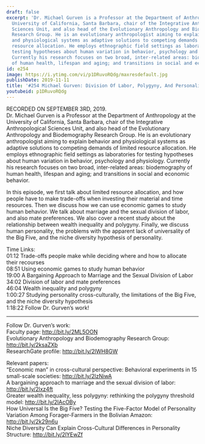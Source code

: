 ```yaml
---
draft: false
excerpt: 'Dr. Michael Gurven is a Professor at the Department of Anthropology at the
  University of California, Santa Barbara, chair of the Integrative Anthropological
  Sciences Unit, and also head of the Evolutionary Anthropology and Biodemography
  Research Group. He is an evolutionary anthropologist aiming to explain behavior
  and physiological systems as adaptive solutions to competing demands of limited
  resource allocation. He employs ethnographic field settings as laboratories for
  testing hypotheses about human variation in behavior, psychology and physiology.
  Currently his research focuses on two broad, inter-related areas: biodemography
  of human health, lifespan and aging; and transitions in social and economic behavior. '
id: e254
image: https://i.ytimg.com/vi/p1DRuvoRQdg/maxresdefault.jpg
publishDate: 2019-11-11
title: '#254 Michael Gurven: Division Of Labor, Polygyny, And Personality Across Societies'
youtubeid: p1DRuvoRQdg
---
```

RECORDED ON SEPTEMBER 3RD, 2019.  
Dr. Michael Gurven is a Professor at the Department of Anthropology at the University of California, Santa Barbara, chair of the Integrative Anthropological Sciences Unit, and also head of the Evolutionary Anthropology and Biodemography Research Group. He is an evolutionary anthropologist aiming to explain behavior and physiological systems as adaptive solutions to competing demands of limited resource allocation. He employs ethnographic field settings as laboratories for testing hypotheses about human variation in behavior, psychology and physiology. Currently his research focuses on two broad, inter-related areas: biodemography of human health, lifespan and aging; and transitions in social and economic behavior. 

In this episode, we first talk about limited resource allocation, and how people have to make trade-offs when investing their material and time resources. Then we discuss how we can use economic games to study human behavior. We talk about marriage and the sexual division of labor, and also mate preferences. We also cover a recent study about the relationship between wealth inequality and polygyny. Finally, we discuss human personality, the problems with the apparent lack of universality of the Big Five, and the niche diversity hypothesis of personality. 

Time Links:  
01:12  Trade-offs people make while deciding where and how to allocate their recourses  
08:51  Using economic games to study human behavior  
19:00  A Bargaining Approach to Marriage and the Sexual Division of Labor  
34:02  Division of labor and mate preferences  
46:04  Wealth inequality and polygyny  
1:00:27  Studying personality cross-culturally, the limitations of the Big Five, and the niche diversity hypothesis  
1:18:22  Follow Dr. Gurven’s work!

---

Follow Dr. Gurven’s work:  
Faculty page: http://bit.ly/2ML5OON  
Evolutionary Anthropology and Biodemography Research Group: http://bit.ly/2ksaZXb  
ResearchGate profile: http://bit.ly/2lWH8GW

Relevant papers:  
“Economic man” in cross-cultural perspective: Behavioral experiments in 15 small-scale societies: http://bit.ly/2lzNiwA  
A bargaining approach to marriage and the sexual division of labor: http://bit.ly/2lxz4ft  
Greater wealth inequality, less polygyny: rethinking the polygyny threshold model: http://bit.ly/2lAcOBy  
How Universal Is the Big Five? Testing the Five-Factor Model of Personality Variation Among Forager-Farmers in the Bolivian Amazon: http://bit.ly/2k29n6u  
Niche Diversity Can Explain Cross-Cultural Differences in Personality Structure: http://bit.ly/2lYEwZf
